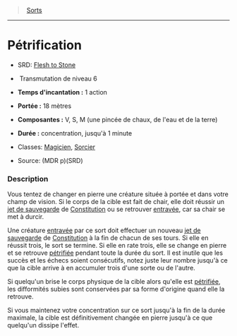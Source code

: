 ﻿---
!SpellItem
Family: SpellHD
Name: Pétrification
AltName: '[Flesh to Stone](srd_spells_flesh_to_stone.md)'
Type: Transmutation
Level: 6
CastingTime: 1 action
Range: 18 mètres
Components: V, S, M (une pincée de chaux, de l'eau et de la terre)
Duration: concentration, jusqu'à 1 minute
Classes: '[Magicien](hd_wizard.md), [Sorcier](hd_warlock.md)'
Source: (MDR p)(SRD)
Id: spells_hd.md#pétrification
ParentLink: spells_hd.md#sorts
ParentName: Sorts
NameLevel: 1
Attributes: {}
AttributesDictionary: >+
  {}

---
> [Sorts](hd_spells.md)

---

# Pétrification

- SRD: [Flesh to Stone](srd_spells_flesh_to_stone.md)

-  Transmutation de niveau 6

- **Temps d'incantation :** 1 action

- **Portée :** 18 mètres

- **Composantes :** V, S, M (une pincée de chaux, de l'eau et de la terre)

- **Durée :** concentration, jusqu'à 1 minute

- Classes: [Magicien](hd_wizard.md), [Sorcier](hd_warlock.md)

- Source: (MDR p)(SRD)

### Description

Vous tentez de changer en pierre une créature située à portée et dans votre champ de vision. Si le corps de la cible est fait de chair, elle doit réussir un [jet de sauvegarde](hd_abilities_jets_de_sauvegarde.md) de [Constitution](hd_abilities_constitution.md) ou se retrouver [entravée](hd_conditions_entrave.md), car sa chair se met à durcir.

Une créature [entravée](hd_conditions_entrave.md) par ce sort doit effectuer un nouveau [jet de sauvegarde](hd_abilities_jets_de_sauvegarde.md) de [Constitution](hd_abilities_constitution.md) à la fin de chacun de ses tours. Si elle en réussit trois, le sort se termine. Si elle en rate trois, elle se change en pierre et se retrouve [pétrifiée](hd_conditions_petrifie.md) pendant toute la durée du sort. Il est inutile que les succès et les échecs soient consécutifs, notez juste leur nombre jusqu'à ce que la cible arrive à en accumuler trois d'une sorte ou de l'autre.

Si quelqu'un brise le corps physique de la cible alors qu'elle est [pétrifiée](hd_conditions_petrifie.md), les difformités subies sont conservées par sa forme d'origine quand elle la retrouve.

Si vous maintenez votre concentration sur ce sort jusqu'à la fin de la durée maximale, la cible est définitivement changée en pierre jusqu'à ce que quelqu'un dissipe l'effet.

